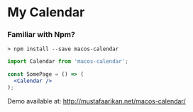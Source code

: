 # My Calendar

### Familiar with Npm?

```
> npm install --save macos-calendar
```

```jsx
import Calendar from 'macos-calendar';

const SomePage = () => (
  <Calendar />
);
```

Demo available at: http://mustafaarikan.net/macos-calendar/
